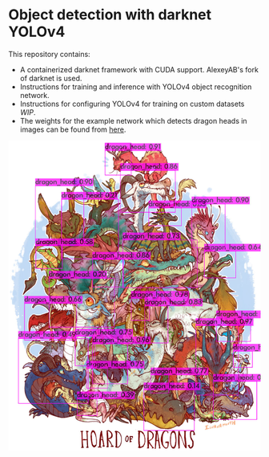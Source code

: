# Object detection with darknet YOLOv4
This repository contains:
- A containerized darknet framework with CUDA support. AlexeyAB's fork of darknet is used.
- Instructions for training and inference with YOLOv4 object recognition network.
- Instructions for configuring YOLOv4 for training on custom datasets *WIP*.
- The weights for the example network which detects dragon heads in images can be found from [here](https://drive.google.com/drive/folders/1-_-UEogMCKSbjYAfzK1_F9Z7aDZLglhJ?usp=sharing).

![Preview grid](./predictions.jpg)

